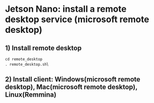 # Jetson Nano: install a remote desktop service (microsoft remote desktop)
## 1) Install remote desktop
`cd remote_desktop`\
`. remote_desktop.sh`\
## 2) Install client: Windows(microsoft remote desktop), Mac(microsoft remote desktop), Linux(Remmina)